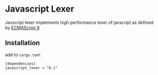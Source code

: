 # Javascript Lexer

Javscript lexer implements high performance lexer of javscript as defined by [ECMAScript 9](http://www.ecma-international.org/ecma-262/9.0/index.html)

## Installation
add to `cargo.toml`
```
[dependencies]
javascript_lexer = "0.1"
```